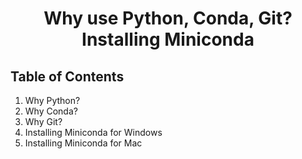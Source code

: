 # <center> Why use Python, Conda, Git? Installing Miniconda </center>

## Table of Contents
1. Why Python?
2. Why Conda?
3. Why Git?
4. Installing Miniconda for Windows
5. Installing Miniconda for Mac

